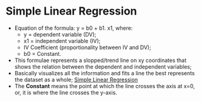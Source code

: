 # Simple Linear Regression
* Equation of the formula: y = b0 + b1. x1, where:
  * y = dependent variable (DV);
  * x1 = independent variable (IV);
  * IV Coefficient (proportionality between IV and DV);
  * b0 = Constant.
* This formulae represents a slopped/trend line on xy coordinates that shows the relation between the dependent and independent variables;
* Basically visualizes all the information and fits a line the best represents the dataset as a whole;
[Simple Linear Regression](SimpleRegression.jpg)
* The **Constant** means the point at which the line crosses the axis at x=0, or, it is where the line crosses the y-axis.
